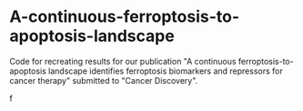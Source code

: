 # A-continuous-ferroptosis-to-apoptosis-landscape
Code for recreating results for our publication "A continuous ferroptosis-to-apoptosis landscape identifies  ferroptosis biomarkers and repressors for cancer therapy" submitted to "Cancer Discovery".

f
